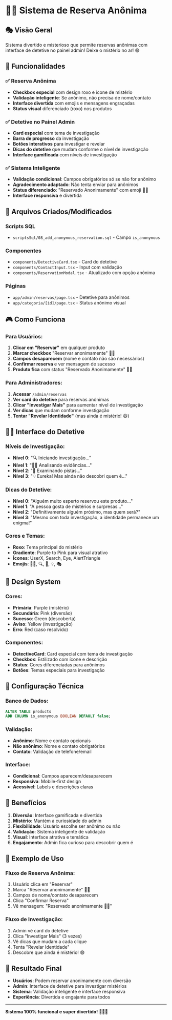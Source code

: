 # 🕵️‍♂️ Sistema de Reserva Anônima

## 🎭 Visão Geral

Sistema divertido e misterioso que permite reservas anônimas com interface de detetive no painel admin! Deixe o mistério no ar! 😄

## 🎯 Funcionalidades

### ✅ **Reserva Anônima**
- **Checkbox especial** com design roxo e ícone de mistério
- **Validação inteligente**: Se anônimo, não precisa de nome/contato
- **Interface divertida** com emojis e mensagens engraçadas
- **Status visual** diferenciado (roxo) nos produtos

### ✅ **Detetive no Painel Admin**
- **Card especial** com tema de investigação
- **Barra de progresso** da investigação
- **Botões interativos** para investigar e revelar
- **Dicas do detetive** que mudam conforme o nível de investigação
- **Interface gamificada** com níveis de investigação

### ✅ **Sistema Inteligente**
- **Validação condicional**: Campos obrigatórios só se não for anônimo
- **Agradecimento adaptado**: Não tenta enviar para anônimos
- **Status diferenciado**: "Reservado Anonimamente" com emoji 🕵️‍♂️
- **Interface responsiva** e divertida

## 📁 Arquivos Criados/Modificados

### **Scripts SQL**
- `scriptsSql/08_add_anonymous_reservation.sql` - Campo `is_anonymous`

### **Componentes**
- `components/DetectiveCard.tsx` - Card do detetive
- `components/ContactInput.tsx` - Input com validação
- `components/ReservationModal.tsx` - Atualizado com opção anônima

### **Páginas**
- `app/admin/reservas/page.tsx` - Detetive para anônimos
- `app/categoria/[id]/page.tsx` - Status anônimo visual

## 🎮 Como Funciona

### **Para Usuários:**
1. **Clicar em "Reservar"** em qualquer produto
2. **Marcar checkbox** "Reservar anonimamente" 🕵️‍♂️
3. **Campos desaparecem** (nome e contato não são necessários)
4. **Confirmar reserva** e ver mensagem de sucesso
5. **Produto fica** com status "Reservado Anonimamente" 🕵️‍♂️

### **Para Administradores:**
1. **Acessar** `/admin/reservas`
2. **Ver card do detetive** para reservas anônimas
3. **Clicar "Investigar Mais"** para aumentar nível de investigação
4. **Ver dicas** que mudam conforme investigação
5. **Tentar "Revelar Identidade"** (mas ainda é mistério! 😄)

## 🕵️‍♂️ Interface do Detetive

### **Níveis de Investigação:**
- **Nível 0**: "🔍 Iniciando investigação..."
- **Nível 1**: "🕵️‍♂️ Analisando evidências..."
- **Nível 2**: "🔬 Examinando pistas..."
- **Nível 3**: "💡 Eureka! Mas ainda não descobri quem é..."

### **Dicas do Detetive:**
- **Nível 0**: "Alguém muito esperto reservou este produto..."
- **Nível 1**: "A pessoa gosta de mistérios e surpresas..."
- **Nível 2**: "Definitivamente alguém próximo, mas quem será?"
- **Nível 3**: "Mesmo com toda investigação, a identidade permanece um enigma!"

### **Cores e Temas:**
- **Roxo**: Tema principal do mistério
- **Gradiente**: Purple to Pink para visual atrativo
- **Ícones**: UserX, Search, Eye, AlertTriangle
- **Emojis**: 🕵️‍♂️, 🔍, 🔬, 💡, 🎭

## 🎨 Design System

### **Cores:**
- **Primária**: Purple (mistério)
- **Secundária**: Pink (diversão)
- **Sucesso**: Green (descoberta)
- **Aviso**: Yellow (investigação)
- **Erro**: Red (caso resolvido)

### **Componentes:**
- **DetectiveCard**: Card especial com tema de investigação
- **Checkbox**: Estilizado com ícone e descrição
- **Status**: Cores diferenciadas para anônimos
- **Botões**: Temas especiais para investigação

## 🔧 Configuração Técnica

### **Banco de Dados:**
```sql
ALTER TABLE products 
ADD COLUMN is_anonymous BOOLEAN DEFAULT false;
```

### **Validação:**
- **Anônimo**: Nome e contato opcionais
- **Não anônimo**: Nome e contato obrigatórios
- **Contato**: Validação de telefone/email

### **Interface:**
- **Condicional**: Campos aparecem/desaparecem
- **Responsiva**: Mobile-first design
- **Acessível**: Labels e descrições claras

## 🎯 Benefícios

1. **Diversão**: Interface gamificada e divertida
2. **Mistério**: Mantém a curiosidade do admin
3. **Flexibilidade**: Usuário escolhe ser anônimo ou não
4. **Validação**: Sistema inteligente de validação
5. **Visual**: Interface atrativa e temática
6. **Engajamento**: Admin fica curioso para descobrir quem é

## 🚀 Exemplo de Uso

### **Fluxo de Reserva Anônima:**
1. Usuário clica em "Reservar"
2. Marca "Reservar anonimamente" 🕵️‍♂️
3. Campos de nome/contato desaparecem
4. Clica "Confirmar Reserva"
5. Vê mensagem: "Reservado anonimamente 🕵️‍♂️"

### **Fluxo de Investigação:**
1. Admin vê card do detetive
2. Clica "Investigar Mais" (3 vezes)
3. Vê dicas que mudam a cada clique
4. Tenta "Revelar Identidade"
5. Descobre que ainda é mistério! 😄

## 🎉 Resultado Final

- **Usuários**: Podem reservar anonimamente com diversão
- **Admin**: Interface de detetive para investigar mistérios
- **Sistema**: Validação inteligente e interface responsiva
- **Experiência**: Divertida e engajante para todos

---

**Sistema 100% funcional e super divertido!** 🕵️‍♂️🎉
